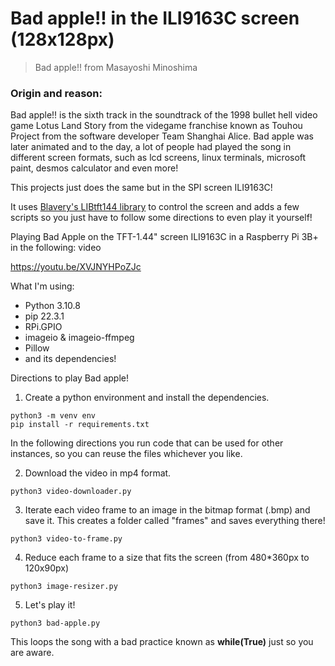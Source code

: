 # Bad apple!! in the ILI9163C screen (128x128px)
>Bad apple!! from Masayoshi Minoshima

### Origin and reason:
Bad apple!! is the sixth track in the soundtrack of the 1998 bullet hell video game Lotus Land Story from the videgame franchise known as Touhou Project from the software developer Team Shanghai Alice. Bad apple was later animated and to the day, a lot of people had played the song in different screen formats, such as lcd screens, linux terminals, microsoft paint, desmos calculator and even more!

This projects just does the same but in the SPI screen ILI9163C!

It uses [Blavery's LIBtft144 library](https://github.com/BLavery/LIBtft144) to control the screen and adds a few scripts so you just have to follow some directions to even play it yourself!

Playing Bad Apple on the TFT-1.44" screen ILI9163C in a Raspberry Pi 3B+ in the following: video

https://youtu.be/XVJNYHPoZJc

What I'm using:
- Python 3.10.8 
- pip 22.3.1
- RPi.GPIO
- imageio & imageio-ffmpeg
- Pillow
- and its dependencies!

Directions to play Bad apple!

1. Create a python environment and install the dependencies.
```
python3 -m venv env
pip install -r requirements.txt
```

In the following directions you run code that can be used for other instances, so you can reuse the files whichever you like. 

2. Download the video in mp4 format.
```
python3 video-downloader.py
```
3. Iterate each video frame to an image in the bitmap format (.bmp) and save it.
This creates a folder called "frames" and saves everything there!
```
python3 video-to-frame.py
```
4. Reduce each frame to a size that fits the screen (from 480*360px to 120x90px)
```
python3 image-resizer.py
```

5. Let's play it!
```
python3 bad-apple.py
```

This loops the song with a bad practice known as
**while(True)** just so you are aware.
